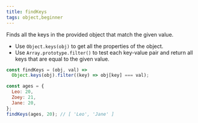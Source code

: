 ```yaml
---
title: findKeys
tags: object,beginner
---
```


Finds all the keys in the provided object that match the given value.

- Use `Object.keys(obj)` to get all the properties of the object.
- Use `Array.prototype.filter()` to test each key-value pair and return all keys that are equal to the given value.

```js
const findKeys = (obj, val) =>
  Object.keys(obj).filter((key) => obj[key] === val);
```

```js
const ages = {
  Leo: 20,
  Zoey: 21,
  Jane: 20,
};
findKeys(ages, 20); // [ 'Leo', 'Jane' ]
```
